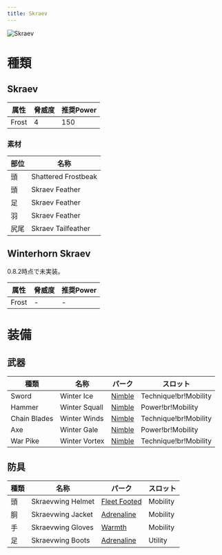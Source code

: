 ```yaml
---
title: Skraev
---
```

![Skraev](/img/icon_skraev.png)

# 種類

## Skraev
| 属性 | 脅威度 | 推奨Power |
| --- | --- | --- |
| Frost | 4 | 150 |

### 素材
| 部位 | 名称 |
| --- | --- |
| 頭 | Shattered Frostbeak |
| 頭 | Skraev Feather |
| 足 | Skraev Feather |
| 羽 | Skraev Feather |
| 尻尾 | Skraev Tailfeather |

## Winterhorn Skraev

0.8.2時点で未実装。

| 属性 | 脅威度 | 推奨Power |
| --- | --- | --- |
| Frost | -  | - |

# 装備

## 武器

| 種類 | 名称 | パーク | スロット |
| --- | --- | --- | --- |
| Sword | Winter Ice | [Nimble](/data/パーク/#nimble) | Technique!br!Mobility |
| Hammer | Winter Squall | [Nimble](/data/パーク/#nimble) | Power!br!Mobility |
| Chain Blades | Winter Winds | [Nimble](/data/パーク/#nimble) | Technique!br!Mobility |
| Axe | Winter Gale | [Nimble](/data/パーク/#nimble) | Power!br!Mobility |
| War Pike |  Winter Vortex | [Nimble](/data/パーク/#nimble) | Technique!br!Mobility |

## 防具
| 種類 | 名称 | パーク | スロット |
| --- | --- | --- | --- |
| 頭 | Skraevwing Helmet | [Fleet Footed](/data/パーク/#fleet-footed) | Mobility |
| 胴 | Skraevwing Jacket | [Adrenaline](/data/パーク/#adrenaline) | Mobility |
| 手 | Skraevwing Gloves  | [Warmth](/data/パーク/#warmth) | Mobility |
| 足 | Skraevwing Boots | [Adrenaline](/data/パーク/#adrenaline) | Utility |
